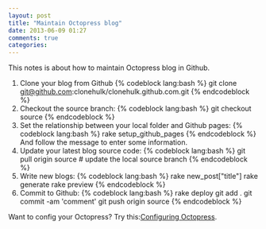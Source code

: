 ```yaml
---
layout: post
title: "Maintain Octopress blog"
date: 2013-06-09 01:27
comments: true
categories: 
---
```

This notes is about how to maintain Octopress blog in Github.
<!-- more -->
1. Clone your blog from Github
{% codeblock lang:bash %}
git clone git@github.com:clonehulk/clonehulk.github.com.git
{% endcodeblock %}
2. Checkout the source branch:
{% codeblock lang:bash %}
git checkout source
{% endcodeblock %}
3. Set the relationship between your local folder and Github pages:
{% codeblock lang:bash %}
rake setup_github_pages
{% endcodeblock %}
And follow the message to enter some information.
4. Update your latest blog source code:
{% codeblock lang:bash %}
git pull origin source  # update the local source branch
{% endcodeblock %}
5. Write new blogs:
{% codeblock lang:bash %}
rake new_post["title"]
rake generate
rake preview
{% endcodeblock %}
6. Commit to Github:
{% codeblock lang:bash %}
rake deploy
git add .
git commit -am 'comment'
git push origin source
{% endcodeblock %}

Want to config your Octopress? Try this:[Configuring Octopress](http://octopress.org/docs/configuring/).
